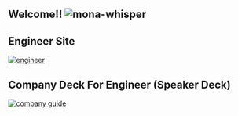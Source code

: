 ## Welcome!! ![mona-whisper](https://github.githubassets.com/images/mona-whisper.gif)

## Engineer Site
[![engineer](https://user-images.githubusercontent.com/43776161/147341833-a03fcd63-1cd3-4bc3-9f0b-4fd46df81ab5.png)](https://wed.dev/)

## Company Deck For Engineer (Speaker Deck)
[![company guide](https://user-images.githubusercontent.com/43776161/189045008-5af5eef5-d234-49d8-90e9-59a7e064c2d9.png)](https://speakerdeck.com/wed/wed-company-deck-for-engineer)
